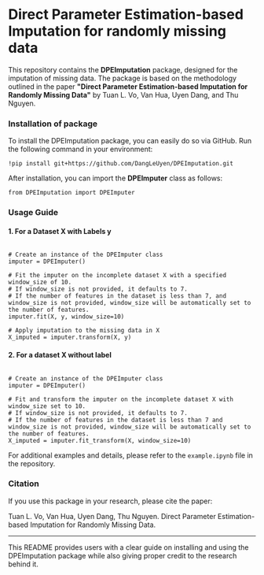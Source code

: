 # Direct Parameter Estimation-based Imputation for randomly missing data
This repository contains the **DPEImputation** package, designed for the imputation of missing data. The package is based on the methodology outlined in the paper **"Direct Parameter Estimation-based Imputation for Randomly Missing Data"** by Tuan L. Vo, Van Hua, Uyen Dang, and Thu Nguyen.

### Installation of package
To install the DPEImputation package, you can easily do so via GitHub. Run the following command in your environment:

`!pip install git+https://github.com/DangLeUyen/DPEImputation.git`

After installation, you can import the **DPEImputer** class as follows:

`from DPEImputation import DPEImputer`

### Usage Guide

#### 1. For a Dataset X with Labels y

```from DPEImputation import DPEImputer

# Create an instance of the DPEImputer class
imputer = DPEImputer()

# Fit the imputer on the incomplete dataset X with a specified window_size of 10.
# If window_size is not provided, it defaults to 7.
# If the number of features in the dataset is less than 7, and window_size is not provided, window_size will be automatically set to the number of features.
imputer.fit(X, y, window_size=10)

# Apply imputation to the missing data in X
X_imputed = imputer.transform(X, y)
```

#### 2. For a dataset X without label

```from DPEImputation import DPEImputer

# Create an instance of the DPEImputer class
imputer = DPEImputer()

# Fit and transform the imputer on the incomplete dataset X with window_size set to 10.
# If window_size is not provided, it defaults to 7.
# If the number of features in the dataset is less than 7 and window_size is not provided, window_size will be automatically set to the number of features.
X_imputed = imputer.fit_transform(X, window_size=10)
```

For additional examples and details, please refer to the `example.ipynb` file in the repository.
### Citation
If you use this package in your research, please cite the paper:

Tuan L. Vo, Van Hua, Uyen Dang, Thu Nguyen. Direct Parameter Estimation-based Imputation for Randomly Missing Data.

-------------------------------
This README provides users with a clear guide on installing and using the DPEImputation package while also giving proper credit to the research behind it.

